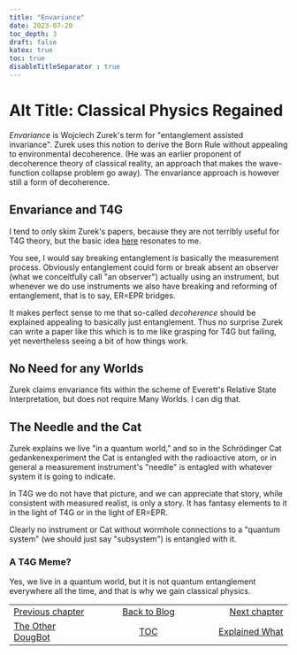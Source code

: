 ```yaml
---
title: "Envariance"
date: 2023-07-20
toc_depth: 3
draft: false
katex: true
toc: true
disableTitleSeparator : true
---
```


# Alt Title: Classical Physics Regained

*Envariance* is Wojciech Zurek's term for "entanglement assisted invariance".
Zurek uses this notion to derive the Born Rule without appealing to environmental 
decoherence. (He was an earlier proponent of decoherence theory of classical 
reality, an approach that makes the wave-function collapse problem go away).
The envariance approach is however still a form of decoherence.

## Envariance and T4G

I tend to only skim Zurek's papers, because they are not terribly useful for 
T4G theory, but the basic idea
[here](https://royalsocietypublishing.org/doi/pdf/10.1098/rsta.2018.0107)
resonates to me. 

You see, I would say breaking entanglement *is* basically the measurement process. 
Obviously entanglement could form or break absent an observer (what we conceitfully 
call "an observer") actually using an instrument, but whenever we do use instruments 
we also have breaking and reforming of entanglement, that is to say, ER=EPR bridges.

It makes perfect sense to me that so-called *decoherence* should be explained 
appealing to basically just entanglement. Thus no surprise Zurek can write a paper 
like this which is to me like grasping for T4G but failing, yet nevertheless seeing 
a bit of how things work.

## No Need for any Worlds

Zurek claims envariance fits within the scheme of Everett's Relative State 
Interpretation, but does not require Many Worlds. I can dig that.

## The Needle and the Cat

Zurek explains we live "in a quantum world," and so in the Schrödinger Cat 
gedankenexperiment the Cat is entangled with the radioactive atom, or in general 
a measurement instrument's "needle" is entagled with whatever system it is going to 
indicate.

In T4G we do not have that picture, and we can appreciate that story, while 
consistent with measured realist, is only a story. It has fantasy elements to it in 
the light of T4G or in the light of ER=EPR.

Clearly no instrument or Cat without wormhole connections to a "quantum system" 
(we should just say "subsystem") is entangled with it.

### A T4G Meme?

Yes, we live in a quantum world, but it is not quantum entanglement everywhere all 
the time, and that is why we gain classical physics.

<table style="border-collapse: collapse; border=0;">
    <colgroup>
       <col span="1" style="width: 25%;">
       <col span="1" style="width: 35%;">
       <col span="1" style="width: 25%;">
    </colgroup>
<tr style="border: 1px solid color:#0f0f0f;">
<td style="border: 1px solid color:#0f0f0f;"><a href="../37_otherdougbot">Previous chapter</a></td>
<td style="border: 1px solid color:#0f0f0f; text-align:center;"><a href="../">Back to Blog</a></td>
<td style="border: 1px solid color:#0f0f0f; text-align:right;"><a href="../39_explainedsomething">Next chapter</a></td>
</tr>
<tr style="border: 1px solid color:#0f0f0f;">
<td style="border: 1px solid color:#0f0f0f;"><a href="../37_otherdougbot">The Other DougBot</a></td>
<td style="border: 1px solid color:#0f0f0f; text-align:center;"><a href="../">TOC</a></td>
<td style="border: 1px solid color:#0f0f0f; text-align:right;"><a href="../39_explainedsomething">Explained What</a></td>
</tr>
</table>

